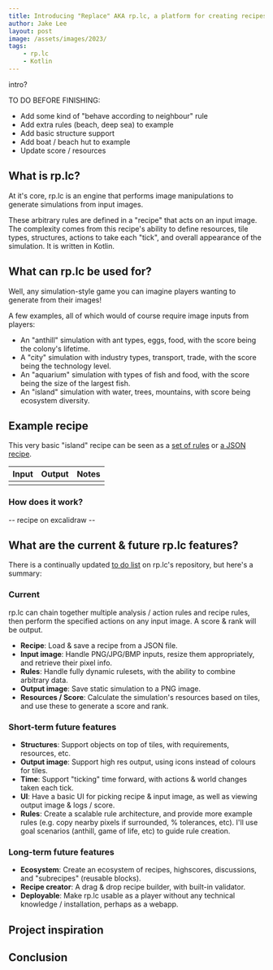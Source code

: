 ```yaml
---
title: Introducing "Replace" AKA rp.lc, a platform for creating recipes for simulation games from any image
author: Jake Lee
layout: post
image: /assets/images/2023/
tags:
    - rp.lc
    - Kotlin
---
```


intro?

TO DO BEFORE FINISHING:
- Add some kind of "behave according to neighbour" rule
- Add extra rules (beach, deep sea) to example
- Add basic structure support
- Add boat / beach hut to example
- Update score / resources

## What is rp.lc?

At it's core, rp.lc is an engine that performs image manipulations to generate simulations from input images.

These arbitrary rules are defined in a "recipe" that acts on an input image. The complexity comes from this recipe's ability to define resources, tile types, structures, actions to take each "tick", and overall appearance of the simulation. It is written in Kotlin.

## What can rp.lc be used for?

Well, any simulation-style game you can imagine players wanting to generate from their images!

A few examples, all of which would of course require image inputs from players:

* An "anthill" simulation with ant types, eggs, food, with the score being the colony's lifetime.
* A "city" simulation with industry types, transport, trade, with the score being the technology level.
* An "aquarium" simulation with types of fish and food, with the score being the size of the largest fish.
* An "island" simulation with water, trees, mountains, with score being ecosystem diversity.

## Example recipe

This very basic "island" recipe can be seen as a [set of rules]() or [a JSON recipe]().

| Input | Output | Notes |
| --- | --- | --- |
| | |

### How does it work?

-- recipe on excalidraw --

## What are the current & future rp.lc features?

There is a continually updated [to do list](https://github.com/JakeSteam/rp.lc/blob/main/todo.md) on rp.lc's repository, but here's a summary:

### Current

rp.lc can chain together multiple analysis / action rules and recipe rules, then perform the specified actions on any input image. A score & rank will be output.

* **Recipe**: Load & save a recipe from a JSON file.
* **Input image**: Handle PNG/JPG/BMP inputs, resize them appropriately, and retrieve their pixel info.
* **Rules**: Handle fully dynamic rulesets, with the ability to combine arbitrary data.
* **Output image**: Save static simulation to a PNG image.
* **Resources / Score**: Calculate the simulation's resources based on tiles, and use these to generate a score and rank.

### Short-term future features

* **Structures**: Support objects on top of tiles, with requirements, resources, etc.
* **Output image**: Support high res output, using icons instead of colours for tiles.
* **Time**: Support "ticking" time forward, with actions & world changes taken each tick. 
* **UI**: Have a basic UI for picking recipe & input image, as well as viewing output image & logs / score.
* **Rules**: Create a scalable rule architecture, and provide more example rules (e.g. copy nearby pixels if surrounded, % tolerances, etc). I'll use goal scenarios (anthill, game of life, etc) to guide rule creation.

### Long-term future features

* **Ecosystem**: Create an ecosystem of recipes, highscores, discussions, and "subrecipes" (reusable blocks).
* **Recipe creator**: A drag & drop recipe builder, with built-in validator.
* **Deployable**: Make rp.lc usable as a player without any technical knowledge / installation, perhaps as a webapp.

## Project inspiration

## Conclusion